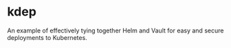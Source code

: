 # kdep
An example of effectively tying together Helm and Vault for easy and secure deployments to Kubernetes.

